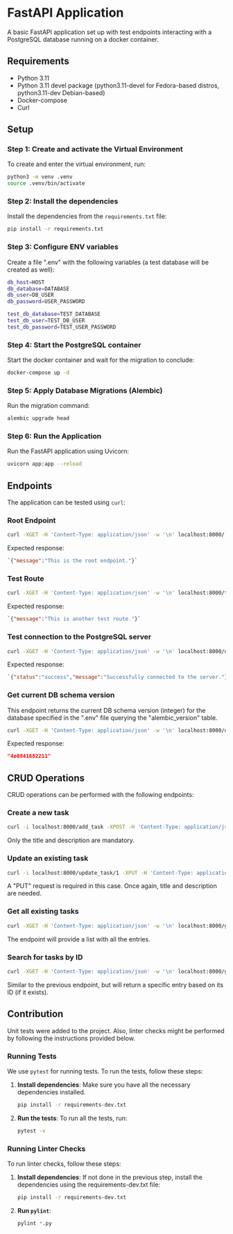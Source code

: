 
# FastAPI Application

A basic FastAPI application set up with test endpoints interacting with a PostgreSQL database running on a docker container. 
## Requirements

* Python 3.11
* Python 3.11 devel package (python3.11-devel for Fedora-based distros, python3.11-dev Debian-based)
* Docker-compose
* Curl

## Setup

### Step 1: Create and activate the Virtual Environment

To create and enter the virtual environment, run:

```bash
python3 -m venv .venv
source .venv/bin/activate 
```
### Step 2: Install the dependencies

Install the dependencies from the `requirements.txt` file:

```bash
pip install -r requirements.txt 
```
### Step 3: Configure ENV variables

Create a file ".env" with the following variables (a test database will be created as well):

```bash
db_host=HOST  
db_database=DATABASE  
db_user=DB_USER  
db_password=USER_PASSWORD  

test_db_database=TEST_DATABASE
test_db_user=TEST_DB_USER
test_db_password=TEST_USER_PASSWORD
```

### Step 4: Start the PostgreSQL container

Start the docker container and wait for the migration to conclude:

```bash
docker-compose up -d
```
### Step 5: Apply Database Migrations (Alembic)


Run the migration command:

```bash
alembic upgrade head
```

### Step 6: Run the Application

Run the FastAPI application using Uvicorn:

```bash
uvicorn app:app --reload
```

## Endpoints

The application can be tested using `curl`:

### Root Endpoint

```bash
curl -XGET -H 'Content-Type: application/json' -w '\n' localhost:8000/ 
```
Expected response:

```json
`{"message":"This is the root endpoint."}` 
```
### Test Route


```bash
curl -XGET -H 'Content-Type: application/json' -w '\n' localhost:8000/test 
```

Expected response:

```json
`{"message":"This is another test route."}` 
```
### Test connection to the PostgreSQL server


```bash
curl -XGET -H 'Content-Type: application/json' -w '\n' localhost:8000/db_test_connection 
```

Expected response:

```json
`{"status":"success","message":"Successfully connected to the server."}` 
```
### Get current DB schema version
This endpoint returns the current DB schema version (integer) for the database specified in the ".env" file querying the "alembic_version" table.

```bash
curl -XGET -H 'Content-Type: application/json' -w '\n' localhost:8000/db_schema_version 
```

Expected response:

```json
"4e0841682211"
```

## CRUD Operations

CRUD operations can be performed with the following endpoints:

### Create a new task
```bash
curl -i localhost:8000/add_task -XPOST -H 'Content-Type: application/json' -d '{"title":"Title", "description":"Description", "creation_date":"2024-07-21T00:00:00", "is_finished": "False"}' -w '\n'
```
Only the title and description are mandatory. 

### Update an existing task
```bash
curl -i localhost:8000/update_task/1 -XPUT -H 'Content-Type: application/json' -d '{"title":"Title", "description":"Description", "creation_date":"2024-07-21T00:00:00", "is_finished": "True"}' -w '\n'
```
A "PUT" request is required in this case. Once again, title and description are needed. 

### Get all existing tasks
```bash
curl -XGET -H 'Content-Type: application/json' -w '\n' localhost:8000/get_all_tasks
```
The endpoint will provide a list with all the entries. 

### Search for tasks by ID
```bash
curl -XGET -H 'Content-Type: application/json' -w '\n' localhost:8000/get_task/6
```
Similar to the previous endpoint, but will return a specific entry based on its ID (if it exists). 


## Contribution
Unit tests were added to the project. Also, linter checks might be performed by following the instructions provided below. 

### Running Tests

We use `pytest` for running tests. To run the tests, follow these steps:

1. **Install dependencies**:
    Make sure you have all the necessary dependencies installed.
    ```bash
    pip install -r requirements-dev.txt
    ```

2. **Run the tests**:
    To run all the tests, run:
    ```bash
    pytest -v
    ```

### Running Linter Checks

To run linter checks, follow these steps:

1. **Install dependencies**:
    If not done in the previous step, install the dependencies using the requirements-dev.txt file:
    ```bash
    pip install -r requirements-dev.txt
    ```

2. **Run `pylint`**:
    ```bash
    pylint *.py
    ```
